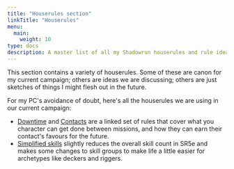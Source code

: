 ```yaml
---
title: "Houserules section"
linkTitle: "Houserules"
menu:
  main:
	weight: 10
type: docs
description: A master list of all my Shadowrun houserules and rule ideas
---
```


This section contains a variety of houserules. Some of these are canon for my current campaign; others are ideas we are discussing; others are just sketches of things I might flesh out in the future.

For my PC's avoidance of doubt, here's all the houserules we are using in our current campaign:

* [Downtime][1] and [Contacts][2] are a linked set of rules that cover what you character can get done between missions, and how they can earn their contact's favours for the future.
* [Simplified skills][3] slightly reduces the overall skill count in SR5e and makes some changes to skill groups to make life a little easier for archetypes like deckers and riggers.

[1]:	/houserules/characters/downtime.md
[2]:	/houserules/characters/contacts.md
[3]:	/houserules/characters/skills.md